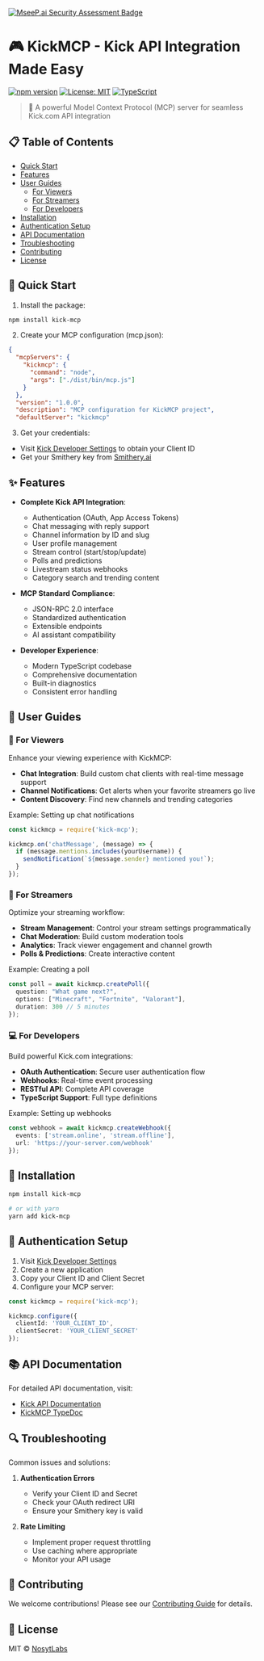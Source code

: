 [![MseeP.ai Security Assessment Badge](https://mseep.net/pr/nosytlabs-kickmcp-badge.png)](https://mseep.ai/app/nosytlabs-kickmcp)

# 🎮 KickMCP - Kick API Integration Made Easy

[![npm version](https://img.shields.io/npm/v/kick-mcp.svg)](https://www.npmjs.com/package/kick-mcp)
[![License: MIT](https://img.shields.io/badge/License-MIT-yellow.svg)](https://opensource.org/licenses/MIT)
[![TypeScript](https://img.shields.io/badge/TypeScript-Ready-blue.svg)](https://www.typescriptlang.org/)

> 🚀 A powerful Model Context Protocol (MCP) server for seamless Kick.com API integration

## 📋 Table of Contents

- [Quick Start](#-quick-start)
- [Features](#-features)
- [User Guides](#-user-guides)
  - [For Viewers](#-for-viewers)
  - [For Streamers](#-for-streamers)
  - [For Developers](#-for-developers)
- [Installation](#-installation)
- [Authentication Setup](#-authentication-setup)
- [API Documentation](#-api-documentation)
- [Troubleshooting](#-troubleshooting)
- [Contributing](#-contributing)
- [License](#-license)

## 🚀 Quick Start

1. Install the package:
```bash
npm install kick-mcp
```

2. Create your MCP configuration (mcp.json):
```json
{
  "mcpServers": {
    "kickmcp": {
      "command": "node",
      "args": ["./dist/bin/mcp.js"]
    }
  },
  "version": "1.0.0",
  "description": "MCP configuration for KickMCP project",
  "defaultServer": "kickmcp"
```

3. Get your credentials:
- Visit [Kick Developer Settings](https://kick.com/settings/developer) to obtain your Client ID
- Get your Smithery key from [Smithery.ai](https://smithery.ai/server/@NosytLabs/kickmcp)

## ✨ Features

- **Complete Kick API Integration**:
  - Authentication (OAuth, App Access Tokens)
  - Chat messaging with reply support
  - Channel information by ID and slug
  - User profile management
  - Stream control (start/stop/update)
  - Polls and predictions
  - Livestream status webhooks
  - Category search and trending content

- **MCP Standard Compliance**:
  - JSON-RPC 2.0 interface
  - Standardized authentication
  - Extensible endpoints
  - AI assistant compatibility

- **Developer Experience**:
  - Modern TypeScript codebase
  - Comprehensive documentation
  - Built-in diagnostics
  - Consistent error handling

## 👥 User Guides

### 👀 For Viewers

Enhance your viewing experience with KickMCP:

- **Chat Integration**: Build custom chat clients with real-time message support
- **Channel Notifications**: Get alerts when your favorite streamers go live
- **Content Discovery**: Find new channels and trending categories

Example: Setting up chat notifications
```typescript
const kickmcp = require('kick-mcp');

kickmcp.on('chatMessage', (message) => {
  if (message.mentions.includes(yourUsername)) {
    sendNotification(`${message.sender} mentioned you!`);
  }
});
```

### 🎥 For Streamers

Optimize your streaming workflow:

- **Stream Management**: Control your stream settings programmatically
- **Chat Moderation**: Build custom moderation tools
- **Analytics**: Track viewer engagement and channel growth
- **Polls & Predictions**: Create interactive content

Example: Creating a poll
```typescript
const poll = await kickmcp.createPoll({
  question: "What game next?",
  options: ["Minecraft", "Fortnite", "Valorant"],
  duration: 300 // 5 minutes
});
```

### 💻 For Developers

Build powerful Kick.com integrations:

- **OAuth Authentication**: Secure user authentication flow
- **Webhooks**: Real-time event processing
- **RESTful API**: Complete API coverage
- **TypeScript Support**: Full type definitions

Example: Setting up webhooks
```typescript
const webhook = await kickmcp.createWebhook({
  events: ['stream.online', 'stream.offline'],
  url: 'https://your-server.com/webhook'
});
```

## 🔧 Installation

```bash
npm install kick-mcp

# or with yarn
yarn add kick-mcp
```

## 🔑 Authentication Setup

1. Visit [Kick Developer Settings](https://kick.com/settings/developer)
2. Create a new application
3. Copy your Client ID and Client Secret
4. Configure your MCP server:

```typescript
const kickmcp = require('kick-mcp');

kickmcp.configure({
  clientId: 'YOUR_CLIENT_ID',
  clientSecret: 'YOUR_CLIENT_SECRET'
});
```

## 📚 API Documentation

For detailed API documentation, visit:
- [Kick API Documentation](https://kick.com/api/docs)
- [KickMCP TypeDoc](https://nosytlabs.github.io/KickMCP/)

## 🔍 Troubleshooting

Common issues and solutions:

1. **Authentication Errors**
   - Verify your Client ID and Secret
   - Check your OAuth redirect URI
   - Ensure your Smithery key is valid

2. **Rate Limiting**
   - Implement proper request throttling
   - Use caching where appropriate
   - Monitor your API usage

## 🤝 Contributing

We welcome contributions! Please see our [Contributing Guide](CONTRIBUTING.md) for details.

## 📄 License

MIT © [NosytLabs](https://github.com/NosytLabs)
